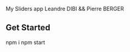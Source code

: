 My Sliders app Leandre DIBI && Pierre BERGER

Get Started
---------------------------------

npm i 
npm start 
